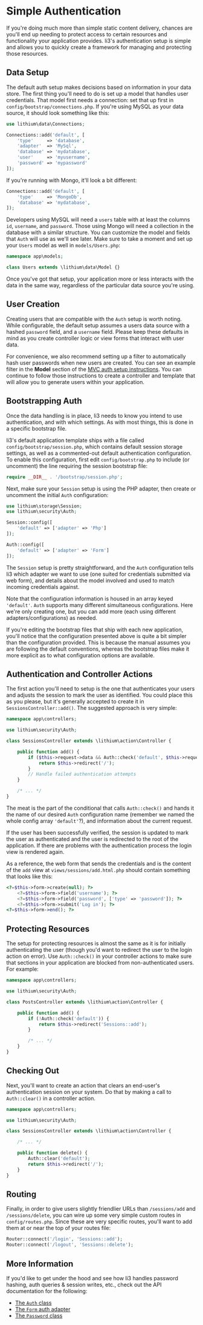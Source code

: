 # Simple Authentication

If you're doing much more than simple static content delivery, chances are you'll end up needing to protect access to certain resources and functionality your application provides. li3's authentication setup is simple and allows you to quickly create a framework for managing and protecting those resources.

## Data Setup

The default auth setup makes decisions based on information in your data store. The first thing you'll need to do is set up a model that handles user credentials. That model first needs a connection: set that up first in `config/bootstrap/connections.php`. If you're using MySQL as your data source, it should look something like this:

```php
use lithium\data\Connections;

Connections::add('default', [
	'type'     => 'database',
	'adapter'  => 'MySql',
	'database' => 'mydatabase',
	'user'     => 'myusername',
	'password' => 'mypassword'
]);
```

If you're running with Mongo, it'll look a bit different:

```php
Connections::add('default', [
	'type'     => 'MongoDb',
	'database' => 'mydatabase',
]);
```

Developers using MySQL will need a `users` table with at least the columns `id`, `username`, and `password`. Those using Mongo will need a collection in the database with a similar structure. You can customize the model and fields that `Auth` will use as we'll see later. Make sure to take a moment and set up your `Users` model as well in `models/Users.php`:

```php
namespace app\models;

class Users extends \lithium\data\Model {}
```

Once you've got that setup, your application more or less interacts with the data in the same way, regardless of the particular data source you're using.

## User Creation

Creating users that are compatible with the `Auth` setup is worth noting. While configurable, the default setup assumes a users data source with a hashed `password` field, and a `username` field. Please keep these defaults in mind as you create controller logic or view forms that interact with user data.

For convenience, we also recommend setting up a filter to automatically hash user passwords when new users are created. You can see an example filter in the __Model__ section of the [MVC auth setup instructions](simple-auth-user.md). You can continue to follow those instructions to create a controller and template that will allow you to generate users within your application.

## Bootstrapping Auth

Once the data handling is in place, li3 needs to know you intend to use authentication, and with which settings. As with most things, this is done in a specific bootstrap file.

li3's default application template ships with a file called `config/bootstrap/session.php`, which contains default session storage settings, as well as a commented-out default authentication configuration. To enable this configuration, first edit `config/bootstrap.php` to include (or uncomment) the line requiring the session bootstrap file:

```php
require __DIR__ . '/bootstrap/session.php';
```

Next, make sure your `Session` setup is using the PHP adapter, then create or uncomment the initial `Auth` configuration:

```php
use lithium\storage\Session;
use lithium\security\Auth;

Session::config([
	'default' => ['adapter' => 'Php']
]);

Auth::config([
	'default' => ['adapter' => 'Form']
]);
```

The `Session` setup is pretty straightforward, and the `Auth` configuration tells li3 which adapter we want to use (one suited for credentials submitted via web form), and details about the model involved and used to match incoming credentials against.

Note that the configuration information is housed in an array keyed `'default'`. `Auth` supports many different simultaneous configurations. Here we're only creating one, but you can add more (each using different adapters/configurations) as needed.

If you're editing the bootstrap files that ship with each new application, you'll notice that the configuration presented above is quite a bit simpler than the configuration provided. This is because the manual assumes you are following the default conventions, whereas the bootstrap files make it more explicit as to what configuration options are available.

## Authentication and Controller Actions

The first action you'll need to setup is the one that authenticates your users and adjusts the session to mark the user as identified. You could place this as you please, but it's generally accepted to create it in `SessionsController::add()`. The suggested approach is very simple:

```php
namespace app\controllers;

use lithium\security\Auth;

class SessionsController extends \lithium\action\Controller {

	public function add() {
		if ($this->request->data && Auth::check('default', $this->request)) {
			return $this->redirect('/');
		}
		// Handle failed authentication attempts
	}

	/* ... */
}
```

The meat is the part of the conditional that calls `Auth::check()` and hands it the name of our desired `Auth` configuration name (remember we named the whole config array `'default'`?), and information about the current request.

If the user has been successfully verified, the session is updated to mark the user as authenticated and the user is redirected to the root of the application. If there are problems with the authentication process the login view is rendered again.

As a reference, the web form that sends the credentials and is the content of the `add` view at `views/sessions/add.html.php` should contain something that looks like this:

```php
<?=$this->form->create(null); ?>
	<?=$this->form->field('username'); ?>
	<?=$this->form->field('password', ['type' => 'password']); ?>
	<?=$this->form->submit('Log in'); ?>
<?=$this->form->end(); ?>
```

## Protecting Resources

The setup for protecting resources is almost the same as it is for initially authenticating the user (though you'd want to redirect the user to the login action on error). Use `Auth::check()` in your controller actions to make sure that sections in your application are blocked from non-authenticated users. For example:

```php
namespace app\controllers;

use lithium\security\Auth;

class PostsController extends \lithium\action\Controller {

	public function add() {
		if (!Auth::check('default')) {
			return $this->redirect('Sessions::add');
		}

		/* ... */
	}
}
```

## Checking Out

Next, you'll want to create an action that clears an end-user's authentication session on your system. Do that by making a call to `Auth::clear()` in a controller action.

```php
namespace app\controllers;

use lithium\security\Auth;

class SessionsController extends \lithium\action\Controller {

	/* ... */

	public function delete() {
		Auth::clear('default');
		return $this->redirect('/');
	}
}
```

## Routing

Finally, in order to give users slightly friendlier URLs than `/sessions/add` and `/sessions/delete`, you can wire up some very simple custom routes in `config/routes.php`. Since these are very specific routes, you'll want to add them at or near the top of your routes file:

```php
Router::connect('/login', 'Sessions::add');
Router::connect('/logout', 'Sessions::delete');
```

## More Information

If you'd like to get under the hood and see how li3 handles password hashing, auth queries & session writes, etc., check out the API documentation for the following:

 - [The `Auth` class](http://li3.me/docs/api/lithium/latest:1.x/lithium/security/Auth)
 - [The `Form` auth adapter](http://li3.me/docs/api/lithium/latest:1.x/lithium/security/auth/adapter/Form)
 - [The `Password` class](http://li3.me/docs/api/lithium/latest:1.x/lithium/security/Password)
